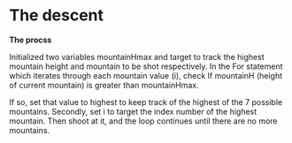 # The descent
**The procss**

Initialized two variables mountainHmax and target to track the highest mountain height and mountain to be shot respectively.
In the For statement which iterates through each mountain value (i), check If mountainH (height of current mountain) is greater than mountainHmax.

If so, set that value to highest to keep track of the highest of the 7 possible mountains. Secondly, set i to target the index number of the highest mountain.
Then shoot at it, and the loop continues until there are no more mountains.
